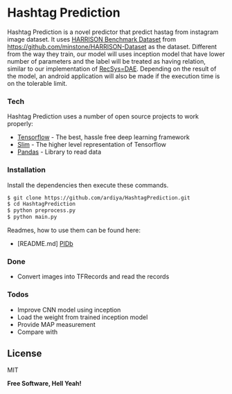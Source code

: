 # Hashtag Prediction

Hashtag Prediction is a novel predictor that predict hastag from instagram image dataset. It uses [HARRISON Benchmark Dataset] from https://github.com/minstone/HARRISON-Dataset as the dataset. Different from the way they train, our model will uses inception model that have lower number of parameters and the label will be treated as having relation, similar to our implementation of [RecSys=DAE]. Depending on the result of the model, an android application will also be made if the execution time is on the tolerable limit.

### Tech

Hashtag Prediction uses a number of open source projects to work properly:

* [Tensorflow] - The best, hassle free deep learning framework
* [Slim] - The higher level representation of Tensorflow
* [Pandas] - Library to read data

### Installation

Install the dependencies then execute these commands.

```sh
$ git clone https://github.com/ardiya/HashtagPrediction.git
$ cd HashtagPrediction
$ python preprocess.py
$ python main.py
```

Readmes, how to use them can be found here:

* [README.md] [PlDb]

### Done

 - Convert images into TFRecords and read the records

### Todos

 - Improve CNN model using inception
 - Load the weight from trained inception model
 - Provide MAP measurement
 - Compare with 

License
----

MIT


**Free Software, Hell Yeah!**

[//]: # (These are reference links used in the body of this note and get stripped out when the markdown processor does its job. There is no need to format nicely because it shouldn't be seen. Thanks SO - http://stackoverflow.com/questions/4823468/store-comments-in-markdown-syntax)
[HARRISON Benchmark Dataset]: <https://github.com/minstone/HARRISON-Dataset>
[RecSys=DAE]:<https://github.com/ardiya/RecSys-DAE-tensorflow>
[Tensorflow]:<https://tensorflow.org>
[Slim]:<https://github.com/tensorflow/models/blob/master/inception/inception/slim/README.md>
[Pandas]:<pandas.pydata.org/>
[PlDb]: <https://github.com/ardiya/HashtagPrediction/README.md>
   